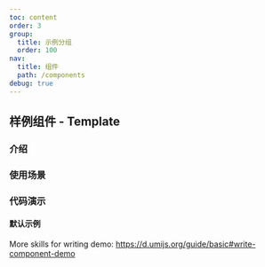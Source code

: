 ```yaml
---
toc: content
order: 3
group:
  title: 示例分组
  order: 100
nav:
  title: 组件
  path: /components
debug: true
---
```


## 样例组件 - Template

### 介绍

### 使用场景

### 代码演示

#### 默认示例

<code src="./demos/default.tsx" compact defaultShowCode></code>

<API></API>

More skills for writing demo: https://d.umijs.org/guide/basic#write-component-demo
